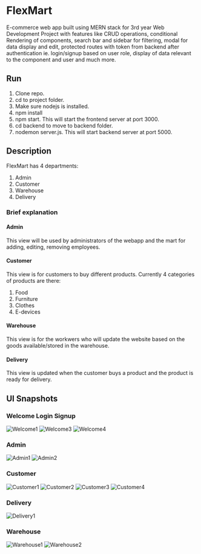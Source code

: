 # FlexMart
E-commerce web app built using MERN stack for 3rd year Web Development Project with features like CRUD operations, conditional Rendering of components, search bar and sidebar for filtering, modal for data display and edit, protected routes with token from backend after authentication ie. login/signup based on user role, display of data relevant to the component and user and much more.
  
## Run
1. Clone repo.  
2. cd to project folder.  
3. Make sure nodejs is installed.  
4. npm install  
5. npm start. This will start the frontend server at port 3000.  
6. cd backend to move to backend folder.  
7. nodemon server.js. This will start backend server at port 5000.  
## Description

FlexMart has 4 departments:  
1. Admin  
2. Customer  
3. Warehouse  
4. Delivery  

### Brief explanation
#### Admin
This view will be used by administrators of the webapp and the mart for adding, editing, removing employees.
#### Customer
This view is for customers to buy different products. Currently 4 categories of products are there:  
1. Food  
2. Furniture  
3. Clothes  
4. E-devices  
#### Warehouse
This view is for the workwers who will update the website based on the goods available/stored in the warehouse.  
#### Delivery  
This view is updated when the customer buys a product and the product is ready for delivery.  
## UI Snapshots
### Welcome Login Signup
![Welcome1](./flexmart/welcome1.png?raw=true "Welcome1")
![Welcome3](./flexmart/welcome3.png?raw=true "Welcome3")
![Welcome4](./flexmart/welcome4.png?raw=true "Welcome4")
### Admin
![Admin1](./flexmart/admin1.png?raw=true "Admin1")
![Admin2](./flexmart/admin2.png?raw=true "Admin2")
### Customer
![Customer1](./flexmart/customer1.png?raw=true "customer1")
![Customer2](./flexmart/customer2.png?raw=true "customer2")
![Customer3](./flexmart/cusomer3.png?raw=true "customer3")
![Customer4](./flexmart/customer4.png?raw=true "customer4")
### Delivery
![Delivery1](./flexmart/delivery1.png?raw=true "delivery1")
### Warehouse
![Warehouse1](./flexmart/warehouse1.png?raw=true "warehouse1")
![Warehouse2](./flexmart/warehouse2.png?raw=true "warehouse2")
